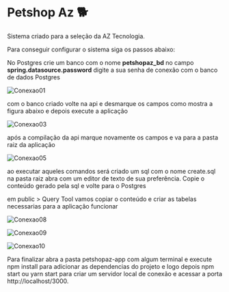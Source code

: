 # Petshop Az :dog2:

Sistema criado para a seleção da AZ Tecnologia.

Para conseguir configurar o sistema siga os passos abaixo:

No Postgres crie um banco com o nome **petshopaz_bd** no campo **spring.datasource.password** digite a sua senha de conexão com o banco de dados Postgres

![Conexao01](https://uploaddeimagens.com.br/images/003/291/934/full/conexao01.jpg?1623908049)

com o banco criado volte na api e desmarque os campos como mostra a figura abaixo e depois execute a aplicação



![Conexao03](https://uploaddeimagens.com.br/images/003/291/935/full/conexao03.jpg?1623908136)

após a compilação da api marque novamente os campos e va para a pasta raiz da aplicação

![Conexao05](https://uploaddeimagens.com.br/images/003/291/936/full/conexao05.jpg?1623908176)

ao executar aqueles comandos será criado um sql com o nome create.sql na pasta raiz abra com um editor de texto de sua preferência. Copie o conteúdo gerado pela sql e volte para o Postgres

em public > Query Tool vamos copiar o conteúdo e criar as tabelas necessarias para a aplicação funcionar

![Conexao08](https://uploaddeimagens.com.br/images/003/291/937/full/conexao08.jpg?1623908212)





![Conexao09](https://uploaddeimagens.com.br/images/003/291/939/full/conexao09.jpg?1623908273)

![Conexao10](https://uploaddeimagens.com.br/images/003/291/940/full/conexao10.jpg?1623908303)

Para finalizar abra a pasta petshopaz-app com algum terminal e execute npm install para adicionar as dependencias do projeto e logo depois npm start ou yarn start para criar um servidor local de conexão e acessar a porta http://localhost/3000.